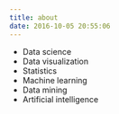 ```yaml
---
title: about
date: 2016-10-05 20:55:06
---
```

- Data science 
- Data visualization
- Statistics
- Machine learning
- Data mining
- Artificial intelligence

